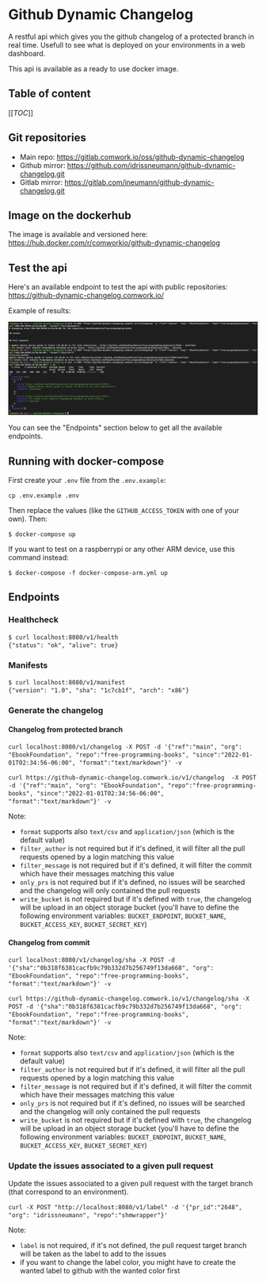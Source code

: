 # Github Dynamic Changelog

A restful api which gives you the github changelog of a protected branch in real time.
Usefull to see what is deployed on your environments in a web dashboard.

This api is available as a ready to use docker image.

## Table of content

[[_TOC_]]

## Git repositories

* Main repo: https://gitlab.comwork.io/oss/github-dynamic-changelog
* Github mirror: https://github.com/idrissneumann/github-dynamic-changelog.git
* Gitlab mirror: https://gitlab.com/ineumann/github-dynamic-changelog.git

## Image on the dockerhub

The image is available and versioned here: https://hub.docker.com/r/comworkio/github-dynamic-changelog

## Test the api

Here's an available endpoint to test the api with public repositories: https://github-dynamic-changelog.comwork.io/

Example of results:

![github-dynamic-changelog](./images/github-dynamic-changelog.png)

You can see the "Endpoints" section below to get all the available endpoints.
## Running with docker-compose

First create your `.env` file from the `.env.example`:

```shell
cp .env.example .env
```

Then replace the values (like the `GITHUB_ACCESS_TOKEN` with one of your own). Then:

```shell
$ docker-compose up
```

If you want to test on a raspberrypi or any other ARM device, use this command instead:

```shell
$ docker-compose -f docker-compose-arm.yml up
```
## Endpoints

### Healthcheck

```shell
$ curl localhost:8080/v1/health
{"status": "ok", "alive": true}
```

### Manifests

```shell
$ curl localhost:8080/v1/manifest 
{"version": "1.0", "sha": "1c7cb1f", "arch": "x86"}
```

### Generate the changelog

#### Changelog from protected branch

```shell
curl localhost:8080/v1/changelog -X POST -d '{"ref":"main", "org": "EbookFoundation", "repo":"free-programming-books", "since":"2022-01-01T02:34:56-06:00", "format":"text/markdown"}' -v
```

```shell
curl https://github-dynamic-changelog.comwork.io/v1/changelog  -X POST -d '{"ref":"main", "org": "EbookFoundation", "repo":"free-programming-books", "since":"2022-01-01T02:34:56-06:00", "format":"text/markdown"}' -v
```

Note:
* `format` supports also `text/csv` and `application/json` (which is the default value)
* `filter_author` is not required but if it's defined, it will filter all the pull requests opened by a login matching this value
* `filter_message` is not required but if it's defined, it will filter the commit which have their messages matching this value
* `only_prs` is not required but if it's defined, no issues will be searched and the changelog will only contained the pull requests
* `write_bucket` is not required but if it's defined with `true`, the changelog will be upload in an object storage bucket (you'll have to define the following environment variables: `BUCKET_ENDPOINT`, `BUCKET_NAME`, `BUCKET_ACCESS_KEY`, `BUCKET_SECRET_KEY`)

#### Changelog from commit

```shell
curl localhost:8080/v1/changelog/sha -X POST -d '{"sha":"0b318f6381cacfb9c79b332d7b256749f13da668", "org": "EbookFoundation", "repo":"free-programming-books", "format":"text/markdown"}' -v
```

```shell
curl https://github-dynamic-changelog.comwork.io/v1/changelog/sha -X POST -d '{"sha":"0b318f6381cacfb9c79b332d7b256749f13da668", "org": "EbookFoundation", "repo":"free-programming-books", "format":"text/markdown"}' -v
```

Note:
* `format` supports also `text/csv` and `application/json` (which is the default value)
* `filter_author` is not required but if it's defined, it will filter all the pull requests opened by a login matching this value
* `filter_message` is not required but if it's defined, it will filter the commit which have their messages matching this value
* `only_prs` is not required but if it's defined, no issues will be searched and the changelog will only contained the pull requests
* `write_bucket` is not required but if it's defined with `true`, the changelog will be upload in an object storage bucket (you'll have to define the following environment variables: `BUCKET_ENDPOINT`, `BUCKET_NAME`, `BUCKET_ACCESS_KEY`, `BUCKET_SECRET_KEY`)

### Update the issues associated to a given pull request

Update the issues associated to a given pull request with the target branch (that correspond to an environment).

```shell
curl -X POST "http://localhost:8080/v1/label" -d '{"pr_id":"2648", "org": "idrissneumann", "repo":"shmwrapper"}'
```

Note:
* `label` is not required, if it's not defined, the pull request target branch will be taken as the label to add to the issues
* if you want to change the label color, you might have to create the wanted label to github with the wanted color first
